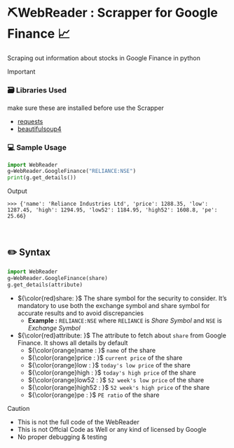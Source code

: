 # ⛏️WebReader : Scrapper for Google Finance 📈
Scraping out information about stocks in Google Finance in python

> [!IMPORTANT]
> ### 🗃️ Libraries Used 
> make sure these are installed before use the Scrapper
> * [requests](https://pypi.org/project/requests/)
> * [beautifulsoup4](https://pypi.org/project/beautifulsoup4/)


### 💻 Sample Usage  
```python
import WebReader
g=WebReader.GoogleFinance("RELIANCE:NSE")
print(g.get_details())
```
Output
```
>>> {'name': 'Reliance Industries Ltd', 'price': 1288.35, 'low': 1287.45, 'high': 1294.95, 'low52': 1184.95, 'high52': 1608.8, 'pe': 25.66}
```
<br/>

## ✏️ Syntax 

```python
import WebReader
g=WebReader.GoogleFinance(share)
g.get_details(attribute)
```
* ${\color{red}share: }$
The share symbol for the security to consider. It’s mandatory to use both the exchange symbol and share symbol for accurate results and to avoid discrepancies
    - **Example :**
    `RELIANCE:NSE` where `RELIANCE` is *Share Symbol* and `NSE` is *Exchange Symbol*
* ${\color{red}attribute: }$
The attribute to fetch about `share` from Google Finance. It shows all details by default 
    - ${\color{orange}name : }$ `name` of the share
    - ${\color{orange}price : }$ `current price` of the share
    - ${\color{orange}low : }$ `today's low price` of the share
    - ${\color{orange}high : }$ `today's high price` of the share
    - ${\color{orange}low52 : }$ `52 week's low price` of the share
    - ${\color{orange}high52 : }$ `52 week's high price` of the share
    - ${\color{orange}pe : }$ `PE ratio` of the share

> [!CAUTION]
> * This is not the full code of the WebReader
> * This is not Offcial Code as Well or any kind of licensed by Google
> * No proper debugging & testing
